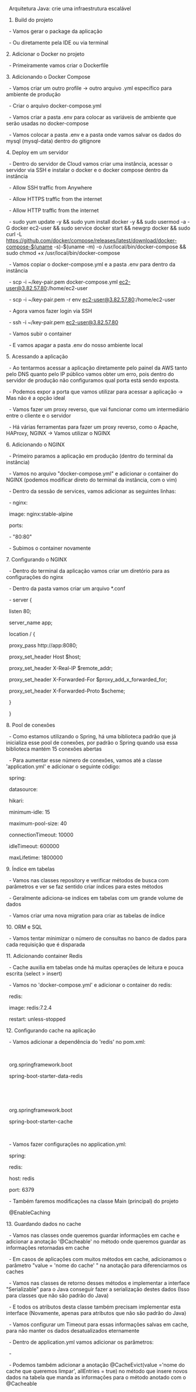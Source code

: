  													 Arquitetura Java: crie uma infraestrutura escalável



1. Build do projeto

 	- Vamos gerar o package da aplicação

 		-  Ou diretamente pela IDE ou via terminal



2\.  Adicionar o Docker no projeto

 	- Primeiramente vamos criar o Dockerfile



3\.  Adicionando o Docker Compose

 	- Vamos criar um outro profile -> outro arquivo .yml específico para ambiente de produção

 	- Criar o arquivo docker-compose.yml

 	- Vamos criar a pasta .env para colocar as variáveis de ambiente que serão usadas no docker-compose

 	- Vamos colocar a pasta .env e a pasta onde vamos salvar os dados do mysql (mysql-data) dentro do gitignore



4\. Deploy em um servidor

 	- Dentro do servidor de Cloud vamos criar uma instância, acessar o servidor via SSH e instalar o docker e o docker compose dentro da instância

 		- Allow SSH traffic from Anywhere

 		- Allow HTTPS traffic from the internet

 		- Allow HTTP traffic from the internet

 			- sudo yum update -y \&\& sudo yum install docker -y \&\& sudo usermod -a -G docker ec2-user \&\& sudo service docker start \&\& newgrp docker \&\& sudo curl -L https://github.com/docker/compose/releases/latest/download/docker-compose-$(uname -s)-$(uname -m) -o /usr/local/bin/docker-compose \&\& sudo chmod +x /usr/local/bin/docker-compose

 	- Vamos copiar o docker-compose.yml e a pasta .env para dentro da instância

 		- scp -i ~/key-pair.pem docker-compose.yml ec2-user@3.82.57.80:/home/ec2-user

 		- scp -i ~/key-pair.pem -r env ec2-user@3.82.57.80:/home/ec2-user

 	- Agora vamos fazer login via SSH

 		- ssh -i ~/key-pair.pem ec2-user@3.82.57.80

 	- Vamos subir o container

 	- E vamos apagar a pasta .env do nosso ambiente local



5\. Acessando a aplicação

 	- Ao tentarmos acessar a aplicação diretamente pelo painel da AWS tanto pelo DNS quanto pelo IP público vamos obter um erro, pois dentro do servidor de produção não configuramos qual porta está sendo exposta.

 		-  Podemos expor a porta que vamos utilizar para acessar a aplicação -> Mas não é a opção ideal

 		-  Vamos fazer um proxy reverso, que vai funcionar como um intermediário entre o cliente e o servidor

 	- Há várias ferramentas para fazer um proxy reverso, como o Apache, HAProxy, NGINX -> Vamos utilizar o NGINX



6\. Adicionando o NGINX

 	- Primeiro paramos a aplicação em produção (dentro do terminal da instância)

 	- Vamos no arquivo "docker-compose.yml" e adicionar o container do NGINX (podemos modificar direto do terminal da instância, com o vim)

 		- Dentro da sessão de services, vamos adicionar as seguintes linhas:

 			- nginx:

 				image: nginx:stable-alpine

 				ports:

 					- "80:80"

 	- Subimos o container novamente



7\. Configurando o NGINX

 	- Dentro do terminal da aplicação vamos criar um diretório para as configurações do nginx

 		- Dentro da pasta vamos criar um arquivo \*.conf

 			- server {

 				listen 80;

 				server\_name app;



 				location / {

 					proxy\_pass http://app:8080;

 					proxy\_set\_header Host $host;

 					proxy\_set\_header X-Real-IP $remote\_addr;

 					proxy\_set\_header X-Forwarded-For $proxy\_add\_x\_forwarded\_for;

 					proxy\_set\_header X-Forwarded-Proto $scheme;

 				}

 		}



8\. Pool de conexões

 	- Como estamos utilizando o Spring, há uma biblioteca padrão que já inicializa esse pool de conexões, por padrão o Spring quando usa essa biblioteca mantém 15 conexões abertas

 	- Para aumentar esse número de conexões, vamos até a classe 'application.yml'  e adicionar o seguinte código:

 		spring:

 			datasource:

 				hikari:

 					minimum-idle: 15

 					maximum-pool-size: 40

 					connectionTimeout: 10000

 					idleTimeout: 600000

 					maxLifetime: 1800000



9\. Índice em tabelas

 	- Vamos nas classes repository e verificar métodos de busca com parâmetros e ver se faz sentido criar índices para estes métodos

 		- Geralmente adiciona-se indices em tabelas com um grande volume de dados

 	- Vamos criar uma nova migration para criar as tabelas de índice



10\. ORM e SQL

 	- Vamos tentar minimizar o número de consultas no banco de dados para cada requisição que é disparada



11\. Adicionando container Redis

&nbsp;	- Cache auxilia em tabelas onde há muitas operações de leitura e pouca escrita (select > insert)

&nbsp;	- Vamos no 'docker-compose.yml' e adicionar o container do redis:

&nbsp;		redis:

&nbsp;			image: redis:7.2.4

&nbsp;			restart: unless-stopped



12\. Configurando cache na aplicação

&nbsp;	- Vamos adicionar a dependência do 'redis' no pom.xml:

&nbsp;		<dependency>

&nbsp;           		<groupId>org.springframework.boot</groupId>

&nbsp;           		<artifactId>spring-boot-starter-data-redis</artifactId>

&nbsp;       	</dependency>



&nbsp;       	<dependency>

&nbsp;           		<groupId>org.springframework.boot</groupId>

&nbsp;           		<artifactId>spring-boot-starter-cache</artifactId>

&nbsp;       	</dependency>

&nbsp;	- Vamos fazer configurações no application.yml:

&nbsp;		spring:

&nbsp;		  redis:

&nbsp;		    host: redis

&nbsp;		    port: 6379

&nbsp;	- Também faremos modificações na classe Main (principal) do projeto

&nbsp;		@EnableCaching



13\. Guardando dados no cache

&nbsp;	- Vamos nas classes onde queremos guardar informações em cache e adicionar a anotação '@Cacheable' no método onde queremos guardar as informações retornadas em cache

&nbsp;		- Em casos de aplicações com muitos métodos em cache, adicionamos o parâmetro "value = 'nome do cache' " na anotação para diferenciarmos os caches

&nbsp;	- Vamos nas classes de retorno desses métodos e implementar a interface "Serializable" para o Java conseguir fazer a serialização destes dados (Isso para classes que não são padrão do Java)

&nbsp;		- E todos os atributos desta classe também precisam implementar esta interface (Novamente, apenas para atributos que não são padrão do Java)

&nbsp;	- Vamos configurar um Timeout para essas informações salvas em cache, para não manter os dados desatualizados eternamente

&nbsp;		- Dentro de application.yml vamos adicionar os parâmetros:

&nbsp;			- 

&nbsp;	- Podemos também adicionar a anotação @CacheEvict(value ='nome do cache que queremos limpar', allEntries = true) no método que insere novos dados na tabela que manda as informações para o método anotado com o @Cacheable



